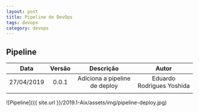```yaml
---
layout: post
title: Pipeline de DevOps
tags: devops
category: devops
---
```

## Pipeline

| Data       | Versão | Descrição                                   | Autor            |
| :--------: | :----: | :-----------------------------------------: | :--------------: |
| 27/04/2019 | 0.0.1  | Adiciona a pipeline de deploy             | Eduardo Rodrigues Yoshida    |  |
|   |   |   |   |   |
![Pipeline]({{ site.url }}/2019.1-Aix/assets/img/pipeline-deploy.jpg)
